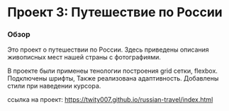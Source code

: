 # Проект 3: Путешествие по России

### Обзор


Это проект о путешествии по России. Здесь приведены описания живописных мест нашей страны с фотографиями.

В проекте были применеы тенологии построения grid сетки, flexbox. Подключены шрифты, Также реализована адаптивность.
Добавлены стили при наведении курсора.

ссылка на проект: https://twity007.github.io/russian-travel/index.html
